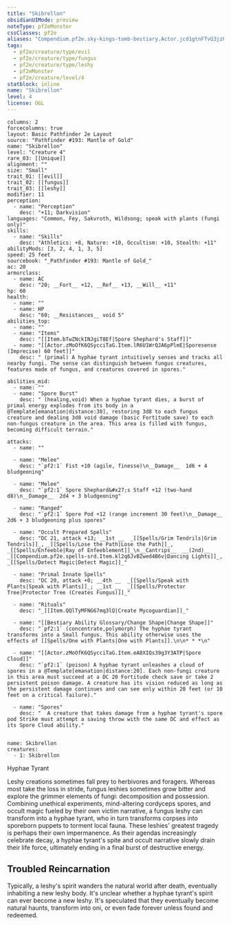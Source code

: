 ```yaml
---
title: "Skibrellon"
obsidianUIMode: preview
noteType: pf2eMonster
cssClasses: pf2e
aliases: "Compendium.pf2e.sky-kings-tomb-bestiary.Actor.jcd1gtnFTvQ3jzPS" 
tags:
  - pf2e/creature/type/evil
  - pf2e/creature/type/fungus
  - pf2e/creature/type/leshy
  - pf2eMonster
  - pf2e/creature/level/4
statblock: inline
name: "Skibrellon"
level: 4
license: OGL
---
```


```statblock
columns: 2
forcecolumns: true
layout: Basic Pathfinder 2e Layout
source: "Pathfinder #193: Mantle of Gold"
name: "Skibrellon"
level: "Creature 4"
rare_03: [[Unique]]
alignment: ""
size: "Small"
trait_01: [[evil]]
trait_02: [[fungus]]
trait_03: [[leshy]]
modifier: 11
perception:
  - name: "Perception"
    desc: "+11; Darkvision"
languages: "Common, Fey, Sakvroth, Wildsong; speak with plants (fungi only)"
skills:
  - name: "Skills"
    desc: "Athletics: +8, Nature: +10, Occultism: +10, Stealth: +11"
abilityMods: [3, 2, 4, 1, 3, 5]
speed: 25 feet
sourcebook: "_Pathfinder #193: Mantle of Gold_"
ac: 20
armorclass:
  - name: AC
    desc: "20; __Fort__ +12, __Ref__ +13, __Will__ +11"
hp: 60
health:
  - name: ""
  - name: HP
    desc: "60; __Resistances__ void 5"
abilities_top:
  - name: ""
  - name: "Items"
    desc: "[[Item.bTwZNckINJgiT8Ef|Spore Shephard's Staff]]"
  - name: "[[Actor.zMoOfK6QSycciTaG.Item.lR6U1WrQJA6pPlmE|Sporesense (Imprecise) 60 feet]]"
    desc: " (primal) A hyphae tyrant intuitively senses and tracks all nearby fungi. The sense can distinguish between fungus creatures, features made of fungus, and creatures covered in spores."

abilities_mid:
  - name: ""
  - name: "Spore Burst"
    desc: " (healing,void) When a hyphae tyrant dies, a burst of primal energy explodes from its body in a @Template[emanation|distance:30], restoring 3d8 to each fungus creature and dealing 3d8 void damage (basic Fortitude save) to each non-fungus creature in the area. This area is filled with fungus, becoming difficult terrain."

attacks:
  - name: ""

  - name: "Melee"
    desc: "`pf2:1` Fist +10 (agile, finesse)\n__Damage__  1d6 + 4 bludgeoning"

  - name: "Melee"
    desc: "`pf2:1` Spore Shephard&#x27;s Staff +12 (two-hand d8)\n__Damage__  2d4 + 3 bludgeoning"

  - name: "Ranged"
    desc: "`pf2:1` Spore Pod +12 (range increment 30 feet)\n__Damage__  2d6 + 3 bludgeoning plus spores"

  - name: "Occult Prepared Spells"
    desc: "DC 21, attack +13; __1st __  _[[Spells/Grim Tendrils|Grim Tendrils]]_, _[[Spells/Lose the Path|Lose the Path]]_, _[[Spells/Enfeeble|Ray of Enfeeblement]]_\n__Cantrips__  __(2nd)__ _[[Compendium.pf2e.spells-srd.Item.kl2q6JvBZwed4B6v|Dancing Lights]]_, _[[Spells/Detect Magic|Detect Magic]]_"

  - name: "Primal Innate Spells"
    desc: "DC 20, attack +0; __4th __  _[[Spells/Speak with Plants|Speak with Plants]]_; __1st __  _[[Spells/Protector Tree|Protector Tree (Creates Fungus)]]_"

  - name: "Rituals"
    desc: "_[[Item.QQlTyMFNG67mq3lQ|Create Mycoguardian]]_"

  - name: "[[Bestiary Ability Glossary/Change Shape|Change Shape]]"
    desc: "`pf2:1` (concentrate,polymorph) The hyphae tyrant transforms into a Small fungus. This ability otherwise uses the effects of [[Spells/One with Plants|One with Plants]].\n\n* * *\n"

  - name: "[[Actor.zMoOfK6QSycciTaG.Item.eA8XIQs39g3Y3ATP|Spore Cloud]]"
    desc: "`pf2:1` (poison) A hyphae tyrant unleashes a cloud of spores in a @Template[emanation|distance:20]. Each non-fungi creature in this area must succeed at a DC 20 Fortitude check save or take 2 persistent poison damage. A creature has its vision reduced as long as the persistent damage continues and can see only within 20 feet (or 10 feet on a critical failure)."

  - name: "Spores"
    desc: "  A creature that takes damage from a hyphae tyrant's spore pod Strike must attempt a saving throw with the same DC and effect as its Spore Cloud ability."
 
```

```encounter-table
name: Skibrellon
creatures:
  - 1: Skibrellon
```


Hyphae Tyrant

Leshy creations sometimes fall prey to herbivores and foragers. Whereas most take the loss in stride, fungus leshies sometimes grow bitter and explore the grimmer elements of fungi: decomposition and possession. Combining unethical experiments, mind-altering cordyceps spores, and occult magic fueled by their own victim narrative, a fungus leshy can transform into a hyphae tyrant, who in turn transforms corpses into sporeborn puppets to torment local fauna. These leshies' greatest tragedy is perhaps their own impermanence. As their agendas increasingly celebrate decay, a hyphae tyrant's spite and occult narrative slowly drain their life force, ultimately ending in a final burst of destructive energy.

## Troubled Reincarnation

Typically, a leshy's spirit wanders the natural world after death, eventually inhabiting a new leshy body. It's unclear whether a hyphae tyrant's spirit can ever become a new leshy. It's speculated that they eventually become natural haunts, transform into oni, or even fade forever unless found and redeemed.
